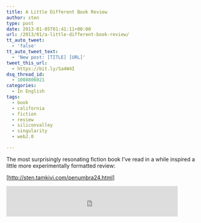 ```yaml
---
title: A Little Different Book Review
author: sten
type: post
date: 2013-01-05T01:41:11+00:00
url: /2013/01/a-little-different-book-review/
tt_auto_tweet:
  - 'false'
tt_auto_tweet_text:
  - 'New post: [TITLE] [URL]'
tweet_this_url:
  - https://bit.ly/Sa4W4I
dsq_thread_id:
  - 1008806021
categories:
  - In English
tags:
  - book
  - california
  - fiction
  - review
  - siliconvalley
  - singularity
  - web2.0

---
```

The most surprisingly resonating fiction book I&#8217;ve read in a while inspired a little more experimentally formatted review:
  
<!--more-->


  
[http://sten.tamkivi.com/penumbra24.html]

<iframe src="http://www.facebook.com/plugins/like.php?href=http%3A%2F%2Fsten.tamkivi.com%2F2013%2F01%2Fa-little-different-book-review%2F&layout=standard&show_faces=true&width=450&action=like&colorscheme=light&height=80" scrolling="no" frameborder="0" style="border:none; overflow:hidden; width:450px; height:80px;" allowTransparency="true"></iframe>
